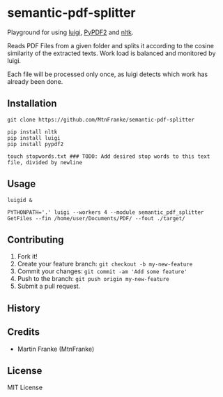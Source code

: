 # semantic-pdf-splitter

Playground for using [luigi](https://github.com/spotify/luigi/), [PyPDF2](https://github.com/mstamy2/PyPDF2) and [nltk](http://www.nltk.org/).

Reads PDF Files from a given folder and splits it according to the cosine similarity of the extracted texts.
Work load is balanced and monitored by luigi.

Each file will be processed only once, as luigi detects which work has already been done.

## Installation
```
git clone https://github.com/MtnFranke/semantic-pdf-splitter

pip install nltk
pip install luigi
pip install pypdf2

touch stopwords.txt ### TODO: Add desired stop words to this text file, divided by newline
```

## Usage
```
luigid &

PYTHONPATH='.' luigi --workers 4 --module semantic_pdf_splitter GetFiles --fin /home/user/Documents/PDF/ --fout ./target/
```

## Contributing
1. Fork it!
2. Create your feature branch: `git checkout -b my-new-feature`
3. Commit your changes: `git commit -am 'Add some feature'`
4. Push to the branch: `git push origin my-new-feature`
5. Submit a pull request.

## History

## Credits
- Martin Franke (MtnFranke)

## License
MIT License
